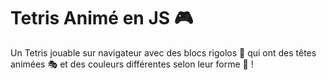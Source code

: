 
# Tetris Animé en JS 🎮

Un Tetris jouable sur navigateur avec des blocs rigolos 🤪 qui ont des têtes animées 🎭 et des couleurs différentes selon leur forme 🌈 !
